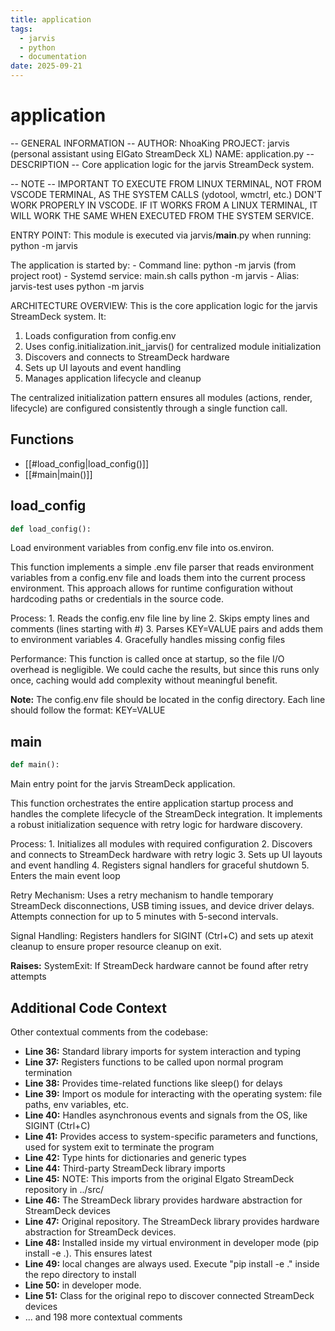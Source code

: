 ```yaml
---
title: application
tags:
  - jarvis
  - python
  - documentation
date: 2025-09-21
---
```


# application

-- GENERAL INFORMATION --
AUTHOR: NhoaKing
PROJECT: jarvis (personal assistant using ElGato StreamDeck XL)
NAME: application.py
-- DESCRIPTION --
Core application logic for the jarvis StreamDeck system.

-- NOTE --
IMPORTANT TO EXECUTE FROM LINUX TERMINAL, NOT FROM VSCODE TERMINAL,
AS THE SYSTEM CALLS (ydotool, wmctrl, etc.) DON'T WORK PROPERLY IN VSCODE.
IF IT WORKS FROM A LINUX TERMINAL, IT WILL WORK THE SAME WHEN
EXECUTED FROM THE SYSTEM SERVICE.

ENTRY POINT:
This module is executed via jarvis/__main__.py when running:
    python -m jarvis

The application is started by:
    - Command line: python -m jarvis (from project root)
    - Systemd service: main.sh calls python -m jarvis
    - Alias: jarvis-test uses python -m jarvis

ARCHITECTURE OVERVIEW:
This is the core application logic for the jarvis StreamDeck system. It:
1. Loads configuration from config.env
2. Uses config.initialization.init_jarvis() for centralized module initialization
3. Discovers and connects to StreamDeck hardware
4. Sets up UI layouts and event handling
5. Manages application lifecycle and cleanup

The centralized initialization pattern ensures all modules (actions, render, lifecycle)
are configured consistently through a single function call.

## Functions

- [[#load_config|load_config()]]
- [[#main|main()]]

## load_config

```python
def load_config():
```

Load environment variables from config.env file into os.environ.

This function implements a simple .env file parser that reads environment
variables from a config.env file and loads them into the current process
environment. This approach allows for runtime configuration without
hardcoding paths or credentials in the source code.

Process:
    1. Reads the config.env file line by line
    2. Skips empty lines and comments (lines starting with #)
    3. Parses KEY=VALUE pairs and adds them to environment variables
    4. Gracefully handles missing config files

Performance:
    This function is called once at startup, so the file I/O overhead is
    negligible. We could cache the results, but since this runs only once,
    caching would add complexity without meaningful benefit.

**Note:**
    The config.env file should be located in the config directory.
    Each line should follow the format: KEY=VALUE

## main

```python
def main():
```

Main entry point for the jarvis StreamDeck application.

This function orchestrates the entire application startup process and handles
the complete lifecycle of the StreamDeck integration. It implements a robust
initialization sequence with retry logic for hardware discovery.

Process:
    1. Initializes all modules with required configuration
    2. Discovers and connects to StreamDeck hardware with retry logic
    3. Sets up UI layouts and event handling
    4. Registers signal handlers for graceful shutdown
    5. Enters the main event loop

Retry Mechanism:
    Uses a retry mechanism to handle temporary StreamDeck disconnections,
    USB timing issues, and device driver delays. Attempts connection for
    up to 5 minutes with 5-second intervals.

Signal Handling:
    Registers handlers for SIGINT (Ctrl+C) and sets up atexit cleanup
    to ensure proper resource cleanup on exit.

**Raises:**
    SystemExit: If StreamDeck hardware cannot be found after retry attempts

## Additional Code Context

Other contextual comments from the codebase:

- **Line 36:** Standard library imports for system interaction and typing
- **Line 37:** Registers functions to be called upon normal program termination
- **Line 38:** Provides time-related functions like sleep() for delays
- **Line 39:** Import os module for interacting with the operating system: file paths, env variables, etc.
- **Line 40:** Handles asynchronous events and signals from the OS, like SIGINT (Ctrl+C)
- **Line 41:** Provides access to system-specific parameters and functions, used for system exit to terminate the program
- **Line 42:** Type hints for dictionaries and generic types
- **Line 44:** Third-party StreamDeck library imports
- **Line 45:** NOTE: This imports from the original Elgato StreamDeck repository in ../src/
- **Line 46:** The StreamDeck library provides hardware abstraction for StreamDeck devices
- **Line 47:** Original repository. The StreamDeck library provides hardware abstraction for StreamDeck devices.
- **Line 48:** Installed inside my virtual environment in developer mode (pip install -e .). This ensures latest
- **Line 49:** local changes are always used. Execute "pip install -e ." inside the repo directory to install
- **Line 50:** in developer mode.
- **Line 51:** Class for the original repo to discover connected StreamDeck devices
- ... and 198 more contextual comments
